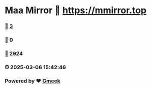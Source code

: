 # Maa Mirror :link: https://mmirror.top 
### :page_facing_up: [3](https://mmirror.top/tag.html) 
### :speech_balloon: 0 
### :hibiscus: 2924 
### :alarm_clock: 2025-03-06 15:42:46 
### Powered by :heart: [Gmeek](https://github.com/Meekdai/Gmeek)
